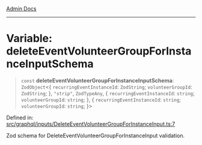 [Admin Docs](/)

***

# Variable: deleteEventVolunteerGroupForInstanceInputSchema

> `const` **deleteEventVolunteerGroupForInstanceInputSchema**: `ZodObject`\<\{ `recurringEventInstanceId`: `ZodString`; `volunteerGroupId`: `ZodString`; \}, `"strip"`, `ZodTypeAny`, \{ `recurringEventInstanceId`: `string`; `volunteerGroupId`: `string`; \}, \{ `recurringEventInstanceId`: `string`; `volunteerGroupId`: `string`; \}\>

Defined in: [src/graphql/inputs/DeleteEventVolunteerGroupForInstanceInput.ts:7](https://github.com/Sourya07/talawa-api/blob/61a1911602b2f0aac7635e08ae2918f4f768e8ff/src/graphql/inputs/DeleteEventVolunteerGroupForInstanceInput.ts#L7)

Zod schema for DeleteEventVolunteerGroupForInstanceInput validation.
